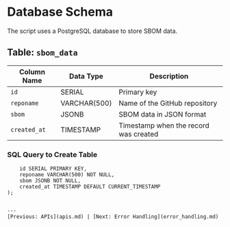# Database Schema

The script uses a PostgreSQL database to store SBOM data.

## Table: `sbom_data`
| Column Name  | Data Type        | Description                     |
|--------------|------------------|---------------------------------|
| `id`         | SERIAL           | Primary key                    |
| `reponame`   | VARCHAR(500)     | Name of the GitHub repository  |
| `sbom`       | JSONB            | SBOM data in JSON format       |
| `created_at` | TIMESTAMP        | Timestamp when the record was created |


### SQL Query to Create Table

```CREATE TABLE sbom_data (
    id SERIAL PRIMARY KEY,
    reponame VARCHAR(500) NOT NULL,
    sbom JSONB NOT NULL,
    created_at TIMESTAMP DEFAULT CURRENT_TIMESTAMP
);


---
[Previous: APIs](apis.md) | [Next: Error Handling](error_handling.md)
